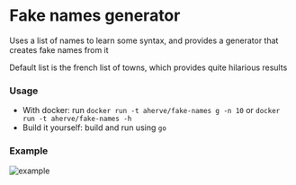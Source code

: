 # Fake names generator

Uses a list of names to learn some syntax, and provides a generator that creates fake names from it

Default list is the french list of towns, which provides quite hilarious results

### Usage

- With docker: run `docker run -t aherve/fake-names g -n 10` or `docker run -t aherve/fake-names -h`
- Build it yourself: build and run using `go`

### Example

![example]("example.png")

